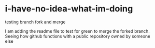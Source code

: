 # i-have-no-idea-what-im-doing
testing branch fork and merge

I am adding the readme file to test for green to merge the forked branch. Seeing how github functions with a public repository owned by someone else
